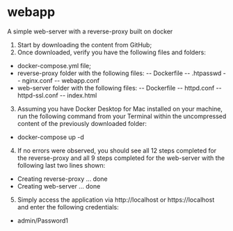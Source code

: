 # webapp
A simple web-server with a reverse-proxy built on docker

1. Start by downloading the content from GitHub;
2. Once downloaded, verify you have the following files and folders:
- docker-compose.yml file;
- reverse-proxy folder with the following files:
-- Dockerfile
-- .htpasswd
-- nginx.conf
-- webapp.conf 
- web-server folder with the following files:
-- Dockerfile
-- httpd.conf
-- httpd-ssl.conf
-- index.html
3. Assuming you have Docker Desktop for Mac installed on your machine, run the following command from your Terminal within the uncompressed content of the previously downloaded folder:
- docker-compose up -d
4. If no errors were observed, you should see all 12 steps completed for the reverse-proxy and all 9 steps completed for the web-server with the following last two lines shown:
- Creating reverse-proxy ... done
- Creating web-server    ... done
5. Simply access the application via http://localhost or https://localhost and enter the following credentials:
- admin/Password1

